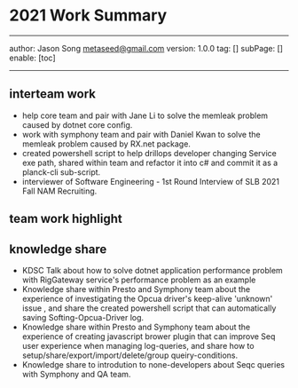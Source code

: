 # 2021 Work Summary
---
author: Jason Song <metaseed@gmail.com>
version: 1.0.0
tag: []
subPage: []
enable: [toc]

---
 
## interteam work
* help core team and pair with Jane Li to solve the memleak problem caused by dotnet core config.
* work with symphony team and pair with Daniel Kwan to solve the memleak problem caused by RX.net package.
* created powershell script to help drillops developer changing Service exe path, shared within team and refactor it into c# and commit it as a planck-cli sub-script.
* interviewer of Software Engineering - 1st Round Interview of SLB 2021 Fall NAM Recruiting.

## team work highlight

## knowledge share
* KDSC Talk about how to solve dotnet application performance problem with RigGateway service's performance problem as an example
* Knowledge share within Presto and Symphony team about the experience of investigating the Opcua driver's keep-alive 'unknown' issue , and share the created powershell script that can automatically saving Softing-Opcua-Driver log.
* Knowledge share within Presto and Symphony team about the experience of creating javascript brower plugin that can improve Seq user experience when managing log-queries, and share how to setup/share/export/import/delete/group queiry-conditions.
* Knowledge share to introdution to none-developers about Seqc queries with Symphony and QA team.


